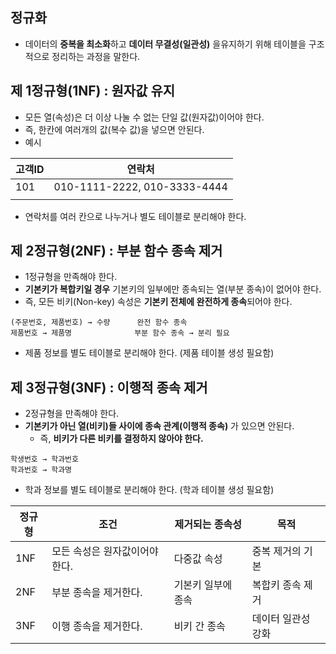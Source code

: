 ## 정규화

- 데이터의 **중복을 최소화**하고 **데이터 무결성(일관성)** 을유지하기 위해 테이블을 구조적으로 정리하는 과정을 말한다.

## 제 1정규형(1NF) : 원자값 유지

- 모든 열(속성)은 더 이상 나눌 수 없는 단일 값(원자값)이어야 한다.
- 즉, 한칸에 여러개의 값(복수 값)을 넣으면 안된다.
- 예시

| 고객ID | 연락처                       |
| ------ | ---------------------------- |
| 101    | 010-1111-2222, 010-3333-4444 |
|        |                              |

- 연락처를 여러 칸으로 나누거나 별도 테이블로 분리해야 한다.

## 제 2정규형(2NF) : 부분 함수 종속 제거

- 1정규형을 만족해야 한다.
- **기본키가 복합키일 경우** 기본키의 일부에만 종속되는 열(부분 종속)이 없어야 한다.
- 즉, 모든 비키(Non-key) 속성은 **기본키 전체에 완전하게 종속**되어야 한다.

```
(주문번호, 제품번호) → 수량      완전 함수 종속
제품번호 → 제품명              부분 함수 종속 → 분리 필요
```

- 제품 정보를 별도 테이블로 분리해야 한다. (제품 테이블 생성 필요함)

## 제 3정규형(3NF) : 이행적 종속 제거

- 2정규형을 만족해야 한다.
- **기본키가 아닌 열(비키)들 사이에 종속 관계(이행적 종속)** 가 있으면 안된다.
  - 즉, **비키가 다른 비키를 결정하지 않아야 한다.**

```
학생번호 → 학과번호
학과번호 → 학과명
```

- 학과 정보를 별도 테이블로 분리해야 한다. (학과 테이블 생성 필요함)

| 정규형 | 조건                           | 제거되는 종속성    | 목적               |
| ------ | ------------------------------ | ------------------ | ------------------ |
| 1NF    | 모든 속성은 원자값이어야 한다. | 다중값 속성        | 중복 제거의 기본   |
| 2NF    | 부분 종속을 제거한다.          | 기본키 일부에 종속 | 복합키 종속 제거   |
| 3NF    | 이행 종속을 제거한다.          | 비키 간 종속       | 데이터 일관성 강화 |
